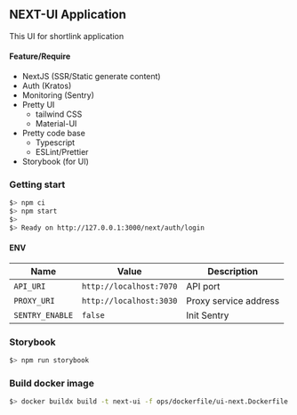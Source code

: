 ## NEXT-UI Application

This UI for shortlink application

#### Feature/Require

- NextJS (SSR/Static generate content)
- Auth (Kratos)
- Monitoring (Sentry)
- Pretty UI
  - tailwind CSS
  - Material-UI
- Pretty code base
  - Typescript
  - ESLint/Prettier
- Storybook (for UI)

### Getting start

```bash
$> npm ci
$> npm start
$>
$> Ready on http://127.0.0.1:3000/next/auth/login
```

#### ENV

| Name            | Value                   | Description           |
| --------------- | ----------------------- | --------------------- |
| `API_URI`       | `http://localhost:7070` | API port              |
| `PROXY_URI`     | `http://localhost:3030` | Proxy service address |
| `SENTRY_ENABLE` | `false`                 | Init Sentry           |

### Storybook

```bash
$> npm run storybook
```

### Build docker image

```bash
$> docker buildx build -t next-ui -f ops/dockerfile/ui-next.Dockerfile .
```

